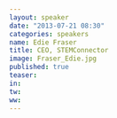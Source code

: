 ```yaml
---
layout: speaker
date: "2013-07-21 08:30"
categories: speakers
name: Edie Fraser
title: CEO, STEMConnector
image: Fraser_Edie.jpg
published: true
teaser: 
in:
tw:
ww: 
---
```

